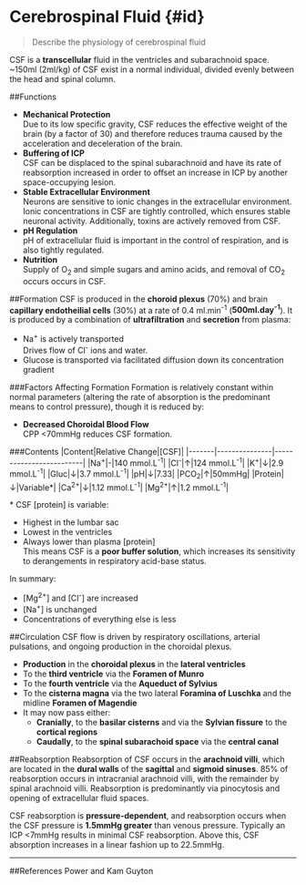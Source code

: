 # Cerebrospinal Fluid {#id}
> Describe the physiology of cerebrospinal fluid

CSF is a **transcellular** fluid in the ventricles and subarachnoid space. ~150ml (2ml/kg) of CSF exist in a normal individual, divided evenly between the head and spinal column.

##Functions
* **Mechanical Protection**  
  Due to its low specific gravity, CSF reduces the effective weight of the brain (by a factor of 30) and therefore reduces trauma caused by the acceleration and deceleration of the brain.
* **Buffering of ICP**  
CSF can be displaced to the spinal subarachnoid and have its rate of reabsorption increased in order to offset an increase in ICP by another space-occupying lesion.
* **Stable Extracellular Environment**  
  Neurons are sensitive to ionic changes in the extracellular environment. Ionic concentrations in CSF are tightly controlled, which ensures stable neuronal activity. Additionally, toxins are actively removed from CSF.
* **pH Regulation**  
  pH of extracellular fluid is important in the control of respiration, and is also tightly regulated.
* **Nutrition**  
  Supply of O<sub>2</sub> and simple sugars and amino acids, and removal of CO<sub>2</sub> occurs occurs in CSF.

##Formation
CSF is produced in the **choroid plexus** (70%) and brain **capillary endotheilial cells** (30%) at a rate of 0.4 ml.min<sup>-1</sup> (**500ml.day<sup>-1</sup>**). It is produced by a combination of  **ultrafiltration** and **secretion** from plasma:
* Na<sup>+</sup> is actively transported  
Drives flow of Cl<sup>-</sup> ions and water.
* Glucose is transported via facilitated diffusion down its concentration gradient

###Factors Affecting Formation
Formation is relatively constant within normal parameters (altering the rate of absorption is the predominant means to control pressure), though it is reduced by:
* **Decreased Choroidal Blood Flow**  
  CPP <70mmHg reduces CSF formation.

###Contents
|Content|Relative Change|[CSF]|
|-------|---------------|-------------------------|
|Na<sup>+</sup>|-|140 mmol.L<sup>-1</sup>|
|Cl<sup>-</sup>|↑|124 mmol.L<sup>-1</sup>|
|K<sup>+</sup>|↓|2.9 mmol.L<sup>-1</sup>|
|Gluc|↓|3.7 mmol.L<sup>-1</sup>|
|pH|↓|7.33|
|PCO<sub>2</sub>|↑|50mmHg|
|Protein|↓|Variable*|
|Ca<sup>2+</sup>|↓|1.12 mmol.L<sup>-1</sup>|
|Mg<sup>2+</sup>|↑|1.2 mmol.L<sup>-1</sup>|

\* CSF [protein] is variable:
  * Highest in the lumbar sac
  * Lowest in the ventricles
  * Always lower than plasma [protein]  
  This means CSF is a **poor buffer solution**, which increases its sensitivity to derangements in respiratory acid-base status.


In summary: 
* [Mg<sup>2+</sup>] and [Cl<sup>-</sup>] are increased
* [Na<sup>+</sup>] is unchanged
* Concentrations of everything else is less

##Circulation
CSF flow is driven by respiratory oscillations, arterial pulsations, and ongoing production in the choroidal plexus.
* **Production** in the **choroidal plexus** in the **lateral ventricles**
* To the **third ventricle** via the **Foramen of Munro**
* To the **fourth ventricle** via the **Aqueduct of Sylvius**
* To the **cisterna magna** via the two lateral **Foramina of Luschka** and the midline **Foramen of Magendie**
* It may now pass either:
    * **Cranially**, to the **basilar cisterns** and via the **Sylvian fissure** to the **cortical regions**
    * **Caudally**, to the **spinal subarachoid space** via the **central canal**

##Reabsorption
Reabsorption of CSF occurs in the **arachnoid villi**, which are located in the **dural walls** of the **sagittal** and **sigmoid sinuses**. 85% of reabsorption occurs in intracranial arachnoid villi, with the remainder by spinal arachnoid villi. Reabsorption is predominantly via pinocytosis and opening of extracellular fluid spaces.

CSF reabsorption is **pressure-dependent**, and reabsorption occurs when the CSF pressure is **1.5mmHg greater** than venous pressure. Typically an ICP <7mmHg results in minimal CSF reabsorption. Above this, CSF absorption increases in a linear fashion up to 22.5mmHg.

---
##References
Power and Kam
Guyton